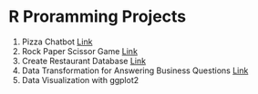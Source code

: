 # R Proramming Projects
1. Pizza Chatbot [Link](https://github.com/Kim-crafted/data-bootcamp-10/blob/main/R%20Programming/pizza_chatbot.R)
2. Rock Paper Scissor Game [Link](https://github.com/Kim-crafted/data-bootcamp-10/blob/main/R%20Programming/rock_paper_scissors.R)
3. Create Restaurant Database [Link](https://github.com/Kim-crafted/data-bootcamp-10/blob/main/R%20Programming/restaurant_database.R)
4. Data Transformation for Answering Business Questions [Link](https://github.com/Kim-crafted/data-bootcamp-10/blob/main/R%20Programming/nycflights13.R)
5. Data Visualization with ggplot2
